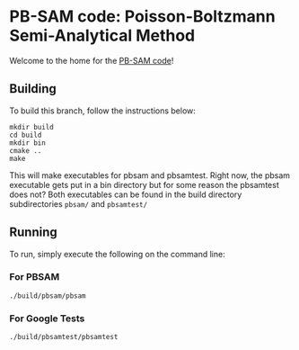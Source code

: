 PB-SAM code: Poisson-Boltzmann Semi-Analytical Method
============

Welcome to the home for the [PB-SAM code](http://www.poissonboltzmann.org)!

## Building


To build this branch, follow the instructions below:

~~~
mkdir build
cd build
mkdir bin
cmake ..
make
~~~

This will make executables for pbsam and pbsamtest. Right now, the pbsam 
executable gets put in a bin directory but for some reason the pbsamtest
does not? Both executables can be found in the build directory subdirectories
`pbsam/` and `pbsamtest/`

## Running

To run, simply execute the following on the command line:

### For PBSAM


~~~
./build/pbsam/pbsam
~~~


### For Google Tests

~~~
./build/pbsamtest/pbsamtest
~~~
